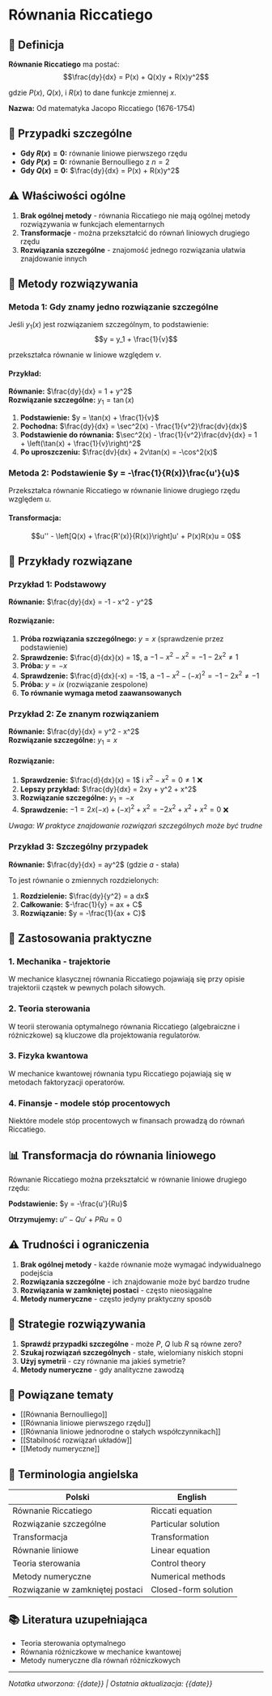 # Równania Riccatiego

## 🎯 Definicja

**Równanie Riccatiego** ma postać:
$$\frac{dy}{dx} = P(x) + Q(x)y + R(x)y^2$$

gdzie $P(x)$, $Q(x)$, i $R(x)$ to dane funkcje zmiennej $x$.

**Nazwa:** Od matematyka Jacopo Riccatiego (1676-1754)

## 🔄 Przypadki szczególne

- **Gdy $R(x) = 0$:** równanie liniowe pierwszego rzędu
- **Gdy $P(x) = 0$:** równanie Bernoulliego z $n = 2$
- **Gdy $Q(x) = 0$:** $\frac{dy}{dx} = P(x) + R(x)y^2$

## ⚠️ Właściwości ogólne

1. **Brak ogólnej metody** - równania Riccatiego nie mają ogólnej metody rozwiązywania w funkcjach elementarnych
2. **Transformacje** - można przekształcić do równań liniowych drugiego rzędu
3. **Rozwiązania szczególne** - znajomość jednego rozwiązania ułatwia znajdowanie innych

## 🔧 Metody rozwiązywania

### Metoda 1: Gdy znamy jedno rozwiązanie szczególne

Jeśli $y_1(x)$ jest rozwiązaniem szczególnym, to podstawienie:
$$y = y_1 + \frac{1}{v}$$

przekształca równanie w liniowe względem $v$.

#### Przykład:
**Równanie:** $\frac{dy}{dx} = 1 + y^2$  
**Rozwiązanie szczególne:** $y_1 = \tan(x)$

1. **Podstawienie:** $y = \tan(x) + \frac{1}{v}$
2. **Pochodna:** $\frac{dy}{dx} = \sec^2(x) - \frac{1}{v^2}\frac{dv}{dx}$
3. **Podstawienie do równania:** $\sec^2(x) - \frac{1}{v^2}\frac{dv}{dx} = 1 + \left(\tan(x) + \frac{1}{v}\right)^2$
4. **Po uproszczeniu:** $\frac{dv}{dx} + 2v\tan(x) = -\cos^2(x)$

### Metoda 2: Podstawienie $y = -\frac{1}{R(x)}\frac{u'}{u}$

Przekształca równanie Riccatiego w równanie liniowe drugiego rzędu względem $u$.

#### Transformacja:
$$u'' - \left[Q(x) + \frac{R'(x)}{R(x)}\right]u' + P(x)R(x)u = 0$$

## 📝 Przykłady rozwiązane

### Przykład 1: Podstawowy
**Równanie:** $\frac{dy}{dx} = -1 - x^2 - y^2$

#### Rozwiązanie:
1. **Próba rozwiązania szczególnego:** $y = x$ (sprawdzenie przez podstawienie)
2. **Sprawdzenie:** $\frac{d}{dx}(x) = 1$, a $-1 - x^2 - x^2 = -1 - 2x^2 \neq 1$
3. **Próba:** $y = -x$
4. **Sprawdzenie:** $\frac{d}{dx}(-x) = -1$, a $-1 - x^2 - (-x)^2 = -1 - 2x^2 \neq -1$
5. **Próba:** $y = ix$ (rozwiązanie zespolone)
6. **To równanie wymaga metod zaawansowanych**

### Przykład 2: Ze znanym rozwiązaniem
**Równanie:** $\frac{dy}{dx} = y^2 - x^2$  
**Rozwiązanie szczególne:** $y_1 = x$

#### Rozwiązanie:
1. **Sprawdzenie:** $\frac{d}{dx}(x) = 1$ i $x^2 - x^2 = 0 \neq 1$ ❌
2. **Lepszy przykład:** $\frac{dy}{dx} = 2xy + y^2 + x^2$
3. **Rozwiązanie szczególne:** $y_1 = -x$
4. **Sprawdzenie:** $-1 = 2x(-x) + (-x)^2 + x^2 = -2x^2 + x^2 + x^2 = 0$ ❌

*Uwaga: W praktyce znajdowanie rozwiązań szczególnych może być trudne*

### Przykład 3: Szczególny przypadek
**Równanie:** $\frac{dy}{dx} = ay^2$ (gdzie $a$ - stała)

To jest równanie o zmiennych rozdzielonych:
1. **Rozdzielenie:** $\frac{dy}{y^2} = a dx$
2. **Całkowanie:** $-\frac{1}{y} = ax + C$
3. **Rozwiązanie:** $y = -\frac{1}{ax + C}$

## 🌟 Zastosowania praktyczne

### 1. Mechanika - trajektorie
W mechanice klasycznej równania Riccatiego pojawiają się przy opisie trajektorii cząstek w pewnych polach siłowych.

### 2. Teoria sterowania
W teorii sterowania optymalnego równania Riccatiego (algebraiczne i różniczkowe) są kluczowe dla projektowania regulatorów.

### 3. Fizyka kwantowa
W mechanice kwantowej równania typu Riccatiego pojawiają się w metodach faktoryzacji operatorów.

### 4. Finansje - modele stóp procentowych
Niektóre modele stóp procentowych w finansach prowadzą do równań Riccatiego.

## 📊 Transformacja do równania liniowego

Równanie Riccatiego można przekształcić w równanie liniowe drugiego rzędu:

**Podstawienie:** $y = -\frac{u'}{Ru}$

**Otrzymujemy:** $u'' - Qu' + PRu = 0$

## ⚠️ Trudności i ograniczenia

1. **Brak ogólnej metody** - każde równanie może wymagać indywidualnego podejścia
2. **Rozwiązania szczególne** - ich znajdowanie może być bardzo trudne
3. **Rozwiązania w zamkniętej postaci** - często nieosiągalne
4. **Metody numeryczne** - często jedyny praktyczny sposób

## 🎯 Strategie rozwiązywania

1. **Sprawdź przypadki szczególne** - może $P$, $Q$ lub $R$ są równe zero?
2. **Szukaj rozwiązań szczególnych** - stałe, wielomiany niskich stopni
3. **Użyj symetrii** - czy równanie ma jakieś symetrie?
4. **Metody numeryczne** - gdy analityczne zawodzą

## 🔗 Powiązane tematy

- [[Równania Bernoulliego]]
- [[Równania liniowe pierwszego rzędu]]
- [[Równania liniowe jednorodne o stałych współczynnikach]]
- [[Stabilność rozwiązań układów]]
- [[Metody numeryczne]]

## 📖 Terminologia angielska

| Polski | English |
|--------|---------|
| Równanie Riccatiego | Riccati equation |
| Rozwiązanie szczególne | Particular solution |
| Transformacja | Transformation |
| Równanie liniowe | Linear equation |
| Teoria sterowania | Control theory |
| Metody numeryczne | Numerical methods |
| Rozwiązanie w zamkniętej postaci | Closed-form solution |

## 📚 Literatura uzupełniająca

- Teoria sterowania optymalnego
- Równania różniczkowe w mechanice kwantowej
- Metody numeryczne dla równań różniczkowych

---
*Notatka utworzona: {{date}} | Ostatnia aktualizacja: {{date}}*